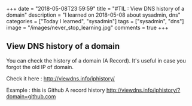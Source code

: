 +++
date = "2018-05-08T23:59:59"
title = "#TIL : View DNS history of a domain"
description = "I learned on 2018-05-08 about sysadmin, dns"
categories = ["Today I learned", "sysadmin"]
tags = ["sysadmin", "dns"]
image = "/images/never_stop_learning.jpg"
comments = true
+++



## View DNS history of a domain

You can check the history of a domain (A Record). It's useful in case you forgot the old IP of domain.

Check it here : http://viewdns.info/iphistory/

Example : this is Github A record history http://viewdns.info/iphistory/?domain=github.com
